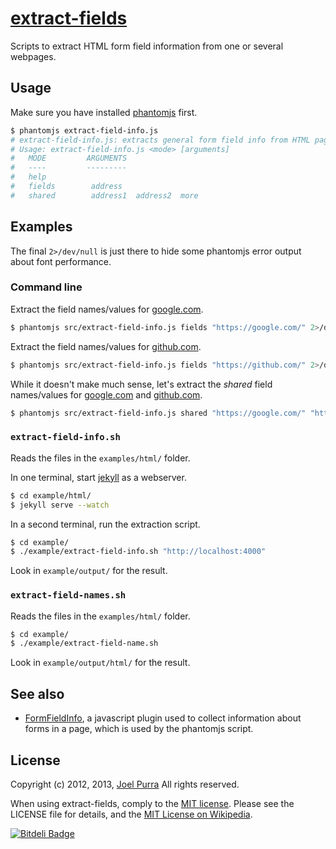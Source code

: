 # [extract-fields](https://github.com/joelpurra/extract-fields)

Scripts to extract HTML form field information from one or several webpages.



## Usage

Make sure you have installed [phantomjs](http://phantomjs.org/) first.

```bash
$ phantomjs extract-field-info.js
# extract-field-info.js: extracts general form field info from HTML pages over HTTP.
# Usage: extract-field-info.js <mode> [arguments]
#   MODE 		 ARGUMENTS
#   ---- 		 ---------
#   help
#   fields 		  address
#   shared 		  address1  address2  more
```



## Examples

The final `2>/dev/null` is just there to hide some phantomjs error output about font performance.


### Command line

Extract the field names/values for [google.com](https://google.com/).

```bash
$ phantomjs src/extract-field-info.js fields "https://google.com/" 2>/dev/null
```

Extract the field names/values for [github.com](https://github.com/).

```bash
$ phantomjs src/extract-field-info.js fields "https://github.com/" 2>/dev/null
```

While it doesn't make much sense, let's extract the *shared* field names/values for [google.com](https://google.com/) and [github.com](https://github.com/).

```bash
$ phantomjs src/extract-field-info.js shared "https://google.com/" "https://github.com/" 2>/dev/null
```


### `extract-field-info.sh`

Reads the files in the `examples/html/` folder.

In one terminal, start [jekyll](http://jekyllrb.com/) as a webserver.

```bash
$ cd example/html/
$ jekyll serve --watch
```

In a second terminal, run the extraction script.

```bash
$ cd example/
$ ./example/extract-field-info.sh "http://localhost:4000"
```

Look in `example/output/` for the result.


### `extract-field-names.sh`

Reads the files in the `examples/html/` folder.

```bash
$ cd example/
$ ./example/extract-field-name.sh
```

Look in `example/output/html/` for the result.



## See also

- [FormFieldInfo](https://github.com/joelpurra/formfieldinfo), a javascript plugin used to collect information about forms in a page, which is used by the phantomjs script.


## License

Copyright (c) 2012, 2013, [Joel Purra](http://joelpurra.com/) All rights reserved.

When using extract-fields, comply to the [MIT license](http://joelpurra.mit-license.org/2012-2013). Please see the LICENSE file for details, and the [MIT License on Wikipedia](http://en.wikipedia.org/wiki/MIT_License).



[![Bitdeli Badge](https://d2weczhvl823v0.cloudfront.net/joelpurra/extract-fields/trend.png)](https://bitdeli.com/free "Bitdeli Badge")
